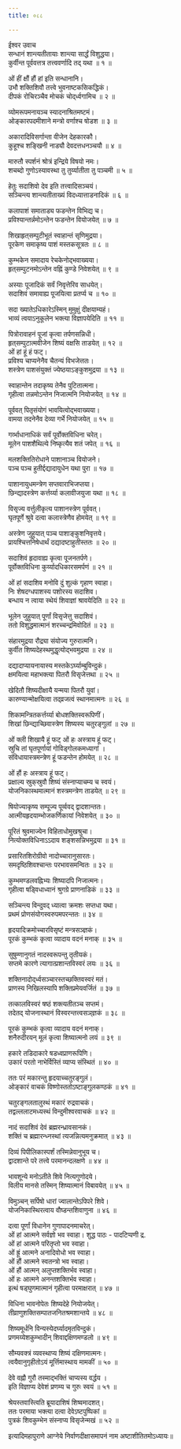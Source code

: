 ```yaml
---
title: ०८८

---
```

ईश्वर उवाच  
सन्धानं शान्त्यतीतायाः शान्त्या सार्द्धं विशुद्धया।  
कुर्वीन्त पूर्ववत्तत्र तत्त्ववर्णादि तद् यथा ॥ १ ॥  
  
ओं हीं क्षौं हौं हां इति सन्धानानि।  
उभौ शक्तिशिवौ तत्त्वे भुवनाष्टकसिकद्धिकं।  
दीपकं रोचिरञ्चैव मोचकं चोद्‌र्ध्वगामिच ॥ २ ॥  
  
व्योमरूपमनायञ्च स्यादनाश्रितमष्टमं।  
ओङ्कारपदमीशाने मन्त्रो वर्णाश्च षोडश ॥ ३ ॥  
  
अकारादिविसर्गान्ता वीजेन देहकारकौ।  
कुहूश्च शङ्खिनी नाड्यौ देवदत्तधनञ्चयौ ॥ ४ ॥  
  
मारुतौ स्पर्शनं श्रोत्रं इन्द्रिये विषयो नमः।  
शचब्दो गुणोऽस्यावस्था तु तुर्य्यातीता तु पञ्चमी ॥ ५ ॥  
  
हेतुः सदाशिवो देव इति तत्त्वादिसञ्चयं।  
सञ्चिन्त्य शान्त्यतीताख्यं विदध्यात्ताडनादिकं ॥ ६ ॥  
  
कलापाशं समाताड्य फडन्तेन विभिद्य च।  
प्रविश्यान्तर्न्नमोऽन्तेन फडन्तेन वियोजयेत् ॥ ७ ॥  
  
शिखाहृत्‌सम्पुटीभूतं स्वाहान्तं सृणिमुद्रया।  
पूरकेण समाकृष्य पाशं मस्तकसूत्रतः ॥ ८ ॥  
  
कुम्भकेन समादाय रेचकेनोद्भवाख्यया।  
हृत्‌सम्पुटनमोऽन्तेन वह्निं कुण्डे निवेशयेत् ॥ ९ ॥  
  
अस्याः पूजादिकं सर्वं निवृत्तेरिव साधयेत्।  
सदाशिवं समावाह्य पूजयित्वा प्रतर्प्य च ॥ १० ॥  
  
सदा ख्यातेऽधिकारेऽस्मिन् मुमुक्षुं दीक्षयाम्यहं।  
भाव्यं त्वयाऽनुकूलेन भक्त्या विज्ञापयेदिति ॥ ११ ॥  
  
पित्रोरावाहनं पूजां कृत्वा तर्पणसन्निधी।  
हृत्‌सम्पुटात्मवीजेन शिष्यं वक्षसि ताडयेत् ॥ १२ ॥  
ओं हां हूं हं फट्।  
प्रविश्य चाप्यनेनैव चैतन्यं विभजेत्ततः।  
शस्त्रेण पाशसंयुक्तं ज्येष्ठयाऽङ्कुशमुद्रया ॥ १३ ॥  
  
स्वाहान्तेन तदाकृष्य तेनैव पुटितात्मना।  
गृहीत्वा तन्नमोऽन्तेन निजात्मनि नियोजयेत् ॥ १४ ॥  
  
पूर्ववत् पितृसंयोगं भावयित्वोद्भवाख्यया।  
वामया तदनेनैव देव्या गर्भे नियोजयेत् ॥ १५ ॥  
  
गर्व्भाधानाधिकं सर्वं पूर्वोक्तविधिना चरेत्।  
मूलेन पाशशैथिल्ये निष्कृत्यैव शतं जपेत् ॥ १६ ॥  
  
मलशक्तितिरोधाने पाशानाञ्च वियोजने।  
पञ्च पञ्च हुतीर्द्दद्यादायुधेन यथा पुरा ॥ १७ ॥  
  
पाशानायुधमन्त्रेण सप्तवाराभिजप्तया।  
छिन्द्यादस्त्रेण कर्त्तर्य्या कलावीजयुजा यथा ॥ १८ ॥  
  
विसृज्य वर्त्तुलीकृत्य पाशानस्त्रेण पूर्ववत्।  
घृतपूर्णे श्रुवे दत्वा कलास्त्रेणैव होमयेत् ॥ १९ ॥  
  
अस्त्रेण जुहुयात् पञ्च पाशाङ्कुशनिवृत्तये।  
प्रायश्चित्तनिषेधार्थं दद्यादष्टाहुतीस्ततः ॥ २० ॥  
  
सदाशिवं हृदावाह्य कृत्वा पूजनतर्पणे।  
पूर्वोक्तविधिना कुर्य्यादधिकारसमर्पणं ॥ २१ ॥  
  
ओं हां सदाशिव मनोवि दुं शुल्कं गृहाण स्वाहा।  
निः शेषदग्धपाशस्य पशोरस्य सदाशिव।  
बन्धाय न त्वाया स्थेयं शिवाज्ञां श्रावयेदिति ॥ २२ ॥  
  
भूलेन जुहुयात् पूर्णां विसृजेत्तु सदाशिवं।  
ततो विशुद्धमात्मानं शरच्चन्द्रमिवोदितं ॥ २३ ॥  
  
संहारमुद्रया रौद्र्या संयोज्य गुरुरात्मनि।  
कुर्वीत शिष्यदेहस्थमुद्धृत्योद्भवमुद्रया ॥ २४ ॥  
  
दद्यादाप्यायनायास्य मस्तकेऽर्घ्याम्बुविन्दुकं।  
क्षमयित्वा महाभक्त्या पितरौ विसृजेत्तथा ॥ २५ ॥  
  
खेदितौ शिष्यदीक्षायै यन्मया पितरौ युवां।  
कारुण्यान्मोक्षयित्वा तद्‌व्रजत्वं स्थानमात्मनः ॥ २६ ॥  
  
शिकामन्त्रितकर्त्तर्य्या बोधशक्तिस्वरूपिणीं।  
शिखां छिन्द्याच्छिवास्त्रेण शिष्यस्य चतुरङ्गुलां ॥ २७ ॥  
  
ओं क्ली शिखायै हूं फट् ओं हः अस्त्राय हूं फट्।  
स्रुचि तां घृतपूर्णायां गोविड्‌गोलकमध्यागां ।  
संविधायास्त्रमन्त्रेण हूं फडन्तेन होमयेत् ॥ २८ ॥  
  
ओं हौं हः अस्त्राय हूं फट्।  
प्रक्षाल्य स्रुक्‌स्रुवौ शिष्यं संस्नाप्याचम्य च स्वयं।  
योजनिकास्थमात्मानं शस्त्रमन्त्रेण ताडयेत् ॥ २९ ॥  
  
षियोज्याकृष्य सम्पूज्य पूर्व्ववद् द्वादशान्ततः।  
आत्मीयहृदयाम्भोजकर्णिकायां निवेशयेत् ॥ ३० ॥  
  
पूरितं श्रुवमाज्येन विहिताधोमुखश्रुचा।  
नित्योक्तविधिनाऽऽदाय शङ्‌शसन्निभमुद्रया ॥ ३१ ॥  
  
प्रसारितशिरोग्रीवो नादोच्चारानुसारतः।  
समदृष्ठिशिवश्चान्तः परभावसमन्वितः ॥ ३२ ॥  
  
कुम्भमण्डलवह्निभ्यः शिष्यादपि निजात्मनः।  
गृहीत्वा षड्विधाध्वानं श्रुगग्रे प्राणनाडिकं ॥ ३३ ॥  
  
सञ्चिन्त्य विन्दुवद् ध्यात्वा क्रमशः सप्तधा यथा।  
प्रथमं प्रोणसंयोगस्वरुपमपरन्ततः ॥ ३४ ॥  
  
हृदयादिक्रमोच्चारविसृष्टं मन्त्रसञ्ज्ञकं।  
पूरकं कुम्भकं कृत्वा व्यादाय वदनं मनाक् ॥ ३५ ॥  
  
सुषुम्णानुगतं नादस्वरूपन्तु तृतीयकं।  
सप्तमे कारणे त्यागात्प्रशान्तविस्वरं लयः ॥ ३६ ॥  
  
शक्तिनादोद्‌र्ध्वसञ्चारस्तच्छक्तिवस्वरं मतं।  
प्राणस्य निखिलस्यापि शक्तिप्रमेयवर्जितं ॥ ३७ ॥  
  
तत्कालविस्वरं षष्ठं शक्त्यतीतञ्च सप्तमं।  
तदेतद्‌ योजनास्थानं विस्वरन्तत्त्वसञ्‌ज्ञकं ॥ ३८ ॥  
  
पूरकं कुम्भकं कृत्वा व्यादाय वदनं मनाक्।  
शनैरुदीरयन् मूलं कृत्वा शिष्यात्मनो लयं ॥ ३९ ॥  
  
हकारे तडिदाकारे षडध्वप्राणरूपिणि।  
उकारं परतो नाभेर्विस्तिं व्याप्य संस्थितं ॥ ४० ॥  
  
ततः परं मकारन्तु हृदयाच्चतुरङ्गुलं।  
ओङ्कारं वाचकं विष्णोस्ततोऽष्टाङ्गुलकण्ठकं ॥ ४१ ॥  
  
चतुरङ्गलतालुस्थं मकारं रुद्रवाचकं।  
तद्वल्ललाटमध्यस्थं विन्दुमीश्वरवाचकं ॥ ४२ ॥  
  
नादं सदाशिवं देवं ब्रह्मरन्ध्रावसानकं।  
शक्तिं च ब्रह्मारन्ध्नस्थां त्यजन्नित्यमनुक्रमात् ॥ ४३ ॥  
  
दिव्यं पिपीलिकास्पर्शं तस्मिन्नेवानुभूय च।  
द्वादशान्ते परे तत्त्वे परमानन्दलक्षणे ॥ ४४ ॥  
  
भावशून्ये मनोऽतीते शिवे नित्यगुणोदये।  
विलीय मानसे तस्मिन् शिष्यात्मानं विबावयेत् ॥ ४५ ॥  
  
विमुञ्चन् सर्पिषो धारां ज्वालान्तेऽपिपरे शिवे।  
योजनिकास्थिरत्वाय वौष्डन्तशिवाणुना ॥ ४६ ॥  
  
दत्वा पूर्णां विधानेन गुणापादनमाचरेत्।  
ओं हां आत्मने सर्वज्ञो भव स्वाहा। शुद्ध पाठः - पादटिप्पणी द्र.  
ओं हां आत्मने परितृप्तो भव स्वाहा।  
ओं ह्रूं आत्मने अनादिवोधो भव स्वाहा।  
ओं हौं आत्मने स्वतन्त्रो भव स्वाहा।  
ओं हौं आत्मन् अलुप्तशक्तिर्भव स्वाहा।  
ओं हः आत्मने अनन्तशक्तिर्भव स्वाहा।  
इत्थं षड्‌घुणमात्मानं गृहीत्वा परमाक्षरात् ॥ ४७ ॥  
  
विधिना भावनोपेतः शिष्यदेहे नियोजयेत्।  
तीव्राणुशक्तिसम्पातजनितश्रमशान्तये ॥ ४८ ॥  
  
शिष्यमूर्धनि विन्यस्येदर्घ्यादमृतविन्दुकं।  
प्रणमय्येशकुम्भादीन् शिवाद्दक्षिणमण्डलो ॥ ४९ ॥  
  
सौम्यवक्त्रं व्यवस्थाप्य शिष्यं दक्षिणमात्मनः।  
त्वयैवानुगृहीतोऽयं मूर्त्तिमास्थाय मामकीं ॥ ५० ॥  
  
देवे वह्नौ गुरौ तस्माद्भक्तिं चाप्यस्य वर्द्धय ।  
इति विज्ञाप्य देवेशं प्रणम्य च गुरुः स्वयं ॥ ५१ ॥  
  
श्रेयस्तवास्त्विति ब्रूयादाशिषं शिष्वमादशत्।  
ततः परमाया भक्त्या दत्वा देवेऽष्टपुष्पिकां ॥  
पुत्रकं शिवकुम्भेन संस्नाप्य विसृजेन्मखं ॥ ५२ ॥  
  
इत्यादिमहापुराणे आग्नेये निर्वाणदीक्षासमापनं नाम अष्टाशीतितमोऽध्यायः॥